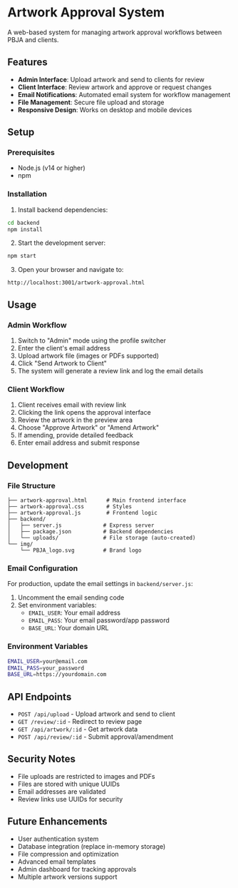 # Artwork Approval System

A web-based system for managing artwork approval workflows between PBJA and clients.

## Features

- **Admin Interface**: Upload artwork and send to clients for review
- **Client Interface**: Review artwork and approve or request changes
- **Email Notifications**: Automated email system for workflow management
- **File Management**: Secure file upload and storage
- **Responsive Design**: Works on desktop and mobile devices

## Setup

### Prerequisites
- Node.js (v14 or higher)
- npm

### Installation

1. Install backend dependencies:
```bash
cd backend
npm install
```

2. Start the development server:
```bash
npm start
```

3. Open your browser and navigate to:
```
http://localhost:3001/artwork-approval.html
```

## Usage

### Admin Workflow
1. Switch to "Admin" mode using the profile switcher
2. Enter the client's email address
3. Upload artwork file (images or PDFs supported)
4. Click "Send Artwork to Client"
5. The system will generate a review link and log the email details

### Client Workflow
1. Client receives email with review link
2. Clicking the link opens the approval interface
3. Review the artwork in the preview area
4. Choose "Approve Artwork" or "Amend Artwork"
5. If amending, provide detailed feedback
6. Enter email address and submit response

## Development

### File Structure
```
├── artwork-approval.html      # Main frontend interface
├── artwork-approval.css       # Styles
├── artwork-approval.js        # Frontend logic
├── backend/
│   ├── server.js             # Express server
│   ├── package.json          # Backend dependencies
│   └── uploads/              # File storage (auto-created)
└── img/
    └── PBJA_logo.svg         # Brand logo
```

### Email Configuration

For production, update the email settings in `backend/server.js`:

1. Uncomment the email sending code
2. Set environment variables:
   - `EMAIL_USER`: Your email address
   - `EMAIL_PASS`: Your email password/app password
   - `BASE_URL`: Your domain URL

### Environment Variables
```bash
EMAIL_USER=your@email.com
EMAIL_PASS=your_password
BASE_URL=https://yourdomain.com
```

## API Endpoints

- `POST /api/upload` - Upload artwork and send to client
- `GET /review/:id` - Redirect to review page
- `GET /api/artwork/:id` - Get artwork data
- `POST /api/review/:id` - Submit approval/amendment

## Security Notes

- File uploads are restricted to images and PDFs
- Files are stored with unique UUIDs
- Email addresses are validated
- Review links use UUIDs for security

## Future Enhancements

- User authentication system
- Database integration (replace in-memory storage)
- File compression and optimization
- Advanced email templates
- Admin dashboard for tracking approvals
- Multiple artwork versions support 